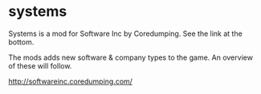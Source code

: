 # systems
Systems is a mod for Software Inc by Coredumping. See the link at the bottom.

The mods adds new software & company types to the game. An overview of these will follow.

http://softwareinc.coredumping.com/
